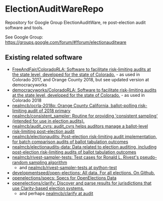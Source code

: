 # ElectionAuditWareRepo
Repository for Google Group ElectionAuditWare, re post-election audit software and tools.

See Google Group:
    https://groups.google.com/forum/#!forum/electionauditware

## Existing related software
* [FreeAndFair/ColoradoRLA: Software to facilitate risk-limiting audits at the state level, developed for the state of Colorado.](https://github.com/FreeAndFair/ColoradoRLA) - as used in Colorado 2017, and Orange County 2018, but see updated version at democracyworks 
* [democracyworks/ColoradoRLA: Software to facilitate risk-limiting audits at the state level, developed for the state of Colorado.](https://github.com/democracyworks/ColoradoRLA) - as used in Colorado 2018
* [nealmcb/ocrla-2018p: Orange County California, ballot-polling risk-limiting audit of 2018 primary](https://github.com/nealmcb/ocrla-2018p)
* [nealmcb/consistent_sampler: Routine for providing 'consistent sampling' (intended for use in election audits).](https://github.com/nealmcb/consistent_sampler)
* [nealmcb/audit_cvrs: audit_cvrs helps auditors manage a ballot-level risk-limiting post-election audit](https://github.com/nealmcb/audit_cvrs)
* [nealmcb/electionaudits: Post-election risk-limiting audit implementation, for batch comparison audits of ballot tabulation outcomes](https://github.com/nealmcb/electionaudits)
* [nealmcb/electionaudits-data: Data related to election auditing, including post-election risk-limiting audits of ballot tabulation outcomes](https://github.com/nealmcb/electionaudits-data)
* [nealmcb/rivest-sampler-tests: Test cases for Ronald L. Rivest's pseudo-random sampling algorithm](https://github.com/nealmcb/rivest-sampler-tests)
  * and [nealmcb/rivest-sampler-tests at python-test](https://github.com/nealmcb/rivest-sampler-tests/tree/python-test)
* [developmentseed/open-elections: All data. For all elections. On Github.](https://github.com/developmentseed/open-elections)
* [openelections/specs: Specs for OpenElections Data](https://github.com/openelections/specs)
* [openelections/clarify: Discover and parse results for jurisdictions that use Clarity-based election systems.](https://github.com/openelections/clarify)
  * and perhaps [nealmcb/clarify at audit](https://github.com/nealmcb/clarify/tree/audit)
